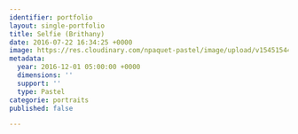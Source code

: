 ```yaml
---
identifier: portfolio
layout: single-portfolio
title: Selfie (Brithany)
date: 2016-07-22 16:34:25 +0000
image: https://res.cloudinary.com/npaquet-pastel/image/upload/v1545154473/Brithany-basse-pastel-35-X-25-cm-2016.jpg
metadata:
  year: 2016-12-01 05:00:00 +0000
  dimensions: ''
  support: ''
  type: Pastel
categorie: portraits
published: false

---
```

